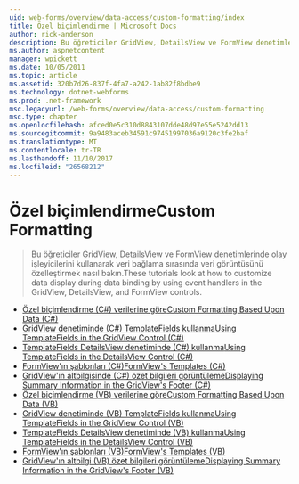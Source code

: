 ```yaml
---
uid: web-forms/overview/data-access/custom-formatting/index
title: Özel biçimlendirme | Microsoft Docs
author: rick-anderson
description: Bu öğreticiler GridView, DetailsView ve FormView denetimlerinde olay işleyicilerini kullanarak veri bağlama sırasında veri görüntüsünü özelleştirmek nasıl bakın.
ms.author: aspnetcontent
manager: wpickett
ms.date: 10/05/2011
ms.topic: article
ms.assetid: 320b7d26-837f-4fa7-a242-1ab82f8bdbe9
ms.technology: dotnet-webforms
ms.prod: .net-framework
msc.legacyurl: /web-forms/overview/data-access/custom-formatting
msc.type: chapter
ms.openlocfilehash: afced0e5c310d8843107dde48d97e55e5242dd13
ms.sourcegitcommit: 9a9483aceb34591c97451997036a9120c3fe2baf
ms.translationtype: MT
ms.contentlocale: tr-TR
ms.lasthandoff: 11/10/2017
ms.locfileid: "26568212"
---
```

<a name="custom-formatting"></a><span data-ttu-id="ad154-103">Özel biçimlendirme</span><span class="sxs-lookup"><span data-stu-id="ad154-103">Custom Formatting</span></span>
====================
> <span data-ttu-id="ad154-104">Bu öğreticiler GridView, DetailsView ve FormView denetimlerinde olay işleyicilerini kullanarak veri bağlama sırasında veri görüntüsünü özelleştirmek nasıl bakın.</span><span class="sxs-lookup"><span data-stu-id="ad154-104">These tutorials look at how to customize data display during data binding by using event handlers in the GridView, DetailsView, and FormView controls.</span></span>


- [<span data-ttu-id="ad154-105">Özel biçimlendirme (C#) verilerine göre</span><span class="sxs-lookup"><span data-stu-id="ad154-105">Custom Formatting Based Upon Data (C#)</span></span>](custom-formatting-based-upon-data-cs.md)
- [<span data-ttu-id="ad154-106">GridView denetiminde (C#) TemplateFields kullanma</span><span class="sxs-lookup"><span data-stu-id="ad154-106">Using TemplateFields in the GridView Control (C#)</span></span>](using-templatefields-in-the-gridview-control-cs.md)
- [<span data-ttu-id="ad154-107">TemplateFields DetailsView denetiminde (C#) kullanma</span><span class="sxs-lookup"><span data-stu-id="ad154-107">Using TemplateFields in the DetailsView Control (C#)</span></span>](using-templatefields-in-the-detailsview-control-cs.md)
- [<span data-ttu-id="ad154-108">FormView'ın şablonları (C#)</span><span class="sxs-lookup"><span data-stu-id="ad154-108">FormView's Templates (C#)</span></span>](using-the-formview-s-templates-cs.md)
- [<span data-ttu-id="ad154-109">GridView'ın altbilgisinde (C#) özet bilgileri görüntüleme</span><span class="sxs-lookup"><span data-stu-id="ad154-109">Displaying Summary Information in the GridView's Footer (C#)</span></span>](displaying-summary-information-in-the-gridview-s-footer-cs.md)
- [<span data-ttu-id="ad154-110">Özel biçimlendirme (VB) verilerine göre</span><span class="sxs-lookup"><span data-stu-id="ad154-110">Custom Formatting Based Upon Data (VB)</span></span>](custom-formatting-based-upon-data-vb.md)
- [<span data-ttu-id="ad154-111">GridView denetiminde (VB) TemplateFields kullanma</span><span class="sxs-lookup"><span data-stu-id="ad154-111">Using TemplateFields in the GridView Control (VB)</span></span>](using-templatefields-in-the-gridview-control-vb.md)
- [<span data-ttu-id="ad154-112">TemplateFields DetailsView denetiminde (VB) kullanma</span><span class="sxs-lookup"><span data-stu-id="ad154-112">Using TemplateFields in the DetailsView Control (VB)</span></span>](using-templatefields-in-the-detailsview-control-vb.md)
- [<span data-ttu-id="ad154-113">FormView'ın şablonları (VB)</span><span class="sxs-lookup"><span data-stu-id="ad154-113">FormView's Templates (VB)</span></span>](using-the-formview-s-templates-vb.md)
- [<span data-ttu-id="ad154-114">GridView'ın altbilgi (VB) özet bilgileri görüntüleme</span><span class="sxs-lookup"><span data-stu-id="ad154-114">Displaying Summary Information in the GridView's Footer (VB)</span></span>](displaying-summary-information-in-the-gridview-s-footer-vb.md)
